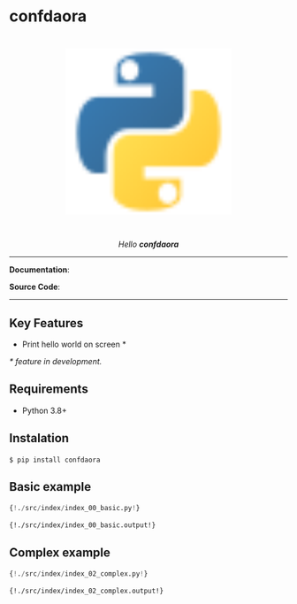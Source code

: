 # confdaora

<p align="center" style="margin: 3em">
  <a href="">
    <img src="python.svg" alt="confdaora" width="300"/>
  </a>
</p>

<p align="center">
    <em>Hello <b>confdaora</b></em>
</p>

---

**Documentation**: <a href="#" target="_blank"></a>

**Source Code**: <a href="#" target="_blank"></a>

---


## Key Features

- Print hello world on screen *

*\* feature in development.*


## Requirements

 - Python 3.8+


## Instalation
```
$ pip install confdaora
```


## Basic example

```python
{!./src/index/index_00_basic.py!}
```

```
{!./src/index/index_00_basic.output!}
```


## Complex example

```python
{!./src/index/index_02_complex.py!}
```

```
{!./src/index/index_02_complex.output!}
```
